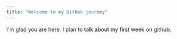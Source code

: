 ```yaml
---
title: "Welcome to my GitHub journey"
---
```


I'm glad you are here. I plan to talk about my first week on github.
